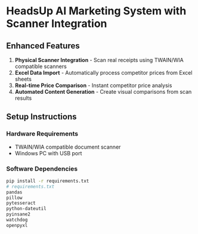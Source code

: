 # HeadsUp AI Marketing System with Scanner Integration

## Enhanced Features
1. **Physical Scanner Integration** - Scan real receipts using TWAIN/WIA compatible scanners
2. **Excel Data Import** - Automatically process competitor prices from Excel sheets
3. **Real-time Price Comparison** - Instant competitor price analysis
4. **Automated Content Generation** - Create visual comparisons from scan results

## Setup Instructions

### Hardware Requirements
- TWAIN/WIA compatible document scanner
- Windows PC with USB port

### Software Dependencies
```bash
pip install -r requirements.txt
# requirements.txt
pandas
pillow
pytesseract
python-dateutil
pyinsane2
watchdog
openpyxl
